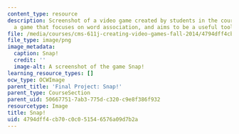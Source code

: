 ```yaml
---
content_type: resource
description: Screenshot of a video game created by students in the course. Snap! is
  a game that focuses on word association, and aims to be a useful tool for brainstorming.
file: /media/courses/cms-611j-creating-video-games-fall-2014/4794dff4cb70c0c051546576a09d7b2a_snap.png
file_type: image/png
image_metadata:
  caption: Snap!
  credit: ''
  image-alt: A screenshot of the game Snap!
learning_resource_types: []
ocw_type: OCWImage
parent_title: 'Final Project: Snap!'
parent_type: CourseSection
parent_uid: 50667751-7ab3-775d-c320-c9e8f386f932
resourcetype: Image
title: Snap!
uid: 4794dff4-cb70-c0c0-5154-6576a09d7b2a
---
```

